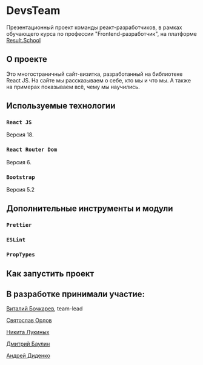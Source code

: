 # DevsTeam

Презентационный проект команды реакт-разработчиков, в рамках обучающего курса по профессии "Frontend-разработчик", на платформе [Result.School](https://result.school/)

## О проекте

Это многостраничный сайт-визитка, разработанный на библиотеке React JS. На сайте мы рассказываем о себе, кто мы и что мы. А также на примерах показываем всё, чему мы научились.

## Используемые технологии

### `React JS`

Версия 18.

### `React Router Dom`

Версия 6.

### `Bootstrap`

Версия 5.2

## Дополнительные инструменты и модули

### `Prettier`

### `ESLint`

### `PropTypes`

## Как запустить проект


## В разработке принимали участие:


[Виталий Бочкарев](https://github.com/vitboch), team-lead

[Святослав Орлов](https://github.com/orlov11)

[Никита Лукиных](https://github.com/NikaLuki)

[Дмитрий Баулин](https://github.com/nonfermata)

[Андрей Диденко](https://github.com/AndreyDid)